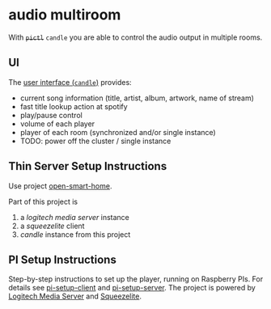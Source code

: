 # audio multiroom

With ~~`pictl`~~ `candle` you are able to control the audio output in multiple rooms.

## UI

The [user interface (`candle`)](candle) provides:

- current song information (title, artist, album, artwork, name of stream)
- fast title lookup action at spotify
- play/pause control
- volume of each player
- player of each room (synchronized and/or single instance)
- TODO: power off the cluster / single instance

## Thin Server Setup Instructions

Use project [open-smart-home](https://github.com/cleemansen/open-smart-home). 

Part of this project is 
1. a _logitech media server_ instance
1. a _squeezelite_ client
1. _candle_ instance from this project

## PI Setup Instructions

Step-by-step instructions to set up the player, running on Raspberry PIs. For details
see [pi-setup-client](pi-setup-client) and [pi-setup-server](pi-setup-server). The project is powered
by [Logitech Media Server](https://github.com/Logitech/slimserver)
and [Squeezelite](https://github.com/ralph-irving/squeezelite).
